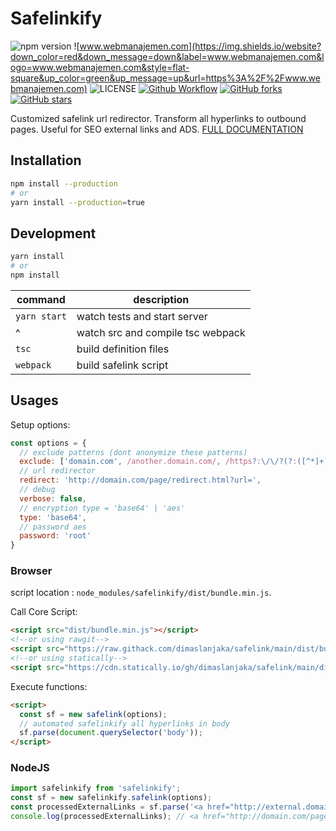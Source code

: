 # Safelinkify

![npm version](https://img.shields.io/npm/v/safelinkify?label=safelinkify&style=flat-square)
![www.webmanajemen.com](https://img.shields.io/website?down_color=red&down_message=down&label=www.webmanajemen.com&logo=www.webmanajemen.com&style=flat-square&up_color=green&up_message=up&url=https%3A%2F%2Fwww.webmanajemen.com)
![LICENSE](https://img.shields.io/npm/l/safelinkify?style=flat-square)
[![Github Workflow](https://github.com/dimaslanjaka/safelink/actions/workflows/safelink.yml/badge.svg)](https://github.com/dimaslanjaka/safelink/actions/workflows/safelink.yml)
[![GitHub forks](https://img.shields.io/github/forks/dimaslanjaka/safelink?style=flat-square)](https://github.com/dimaslanjaka/safelink/network)
[![GitHub stars](https://img.shields.io/github/stars/dimaslanjaka/safelink?style=flat-square)](https://github.com/dimaslanjaka/safelink/stargazers)

Customized safelink url redirector. Transform all hyperlinks to outbound pages. Useful for SEO external links and ADS. [FULL DOCUMENTATION](https://www.webmanajemen.com/safelink/index.html)

## Installation

```bash
npm install --production
# or
yarn install --production=true
```

## Development

```bash
yarn install
# or
npm install
```

| command      | description                       |
| ------------ | --------------------------------- |
| `yarn start` | watch tests and start server      |
| ^ | watch src and compile tsc webpack |
| `tsc`        | build definition files            |
| `webpack`    | build safelink script             |

## Usages
Setup options:
```js
const options = {
  // exclude patterns (dont anonymize these patterns)
  exclude: ['domain.com', /another.domain.com/, /https?:\/\/?(?:([^*]+)\.)?webmanajemen\.com/, /([a-z0-9](?:[a-z0-9-]{1,61}[a-z0-9])?[.])*webmanajemen\.com/],
  // url redirector
  redirect: 'http://domain.com/page/redirect.html?url=',
  // debug
  verbose: false,
  // encryption type = 'base64' | 'aes'
  type: 'base64',
  // password aes
  password: 'root'
}
```
### Browser
script location : `node_modules/safelinkify/dist/bundle.min.js`.

Call Core Script:
```html
<script src="dist/bundle.min.js"></script>
<!--or using rawgit-->
<script src="https://raw.githack.com/dimaslanjaka/safelink/main/dist/bundle.min.js"></script>
<!--or using statically-->
<script src="https://cdn.statically.io/gh/dimaslanjaka/safelink/main/dist/bundle.min.js"></script>
```

Execute functions:
```html
<script>
  const sf = new safelink(options);
  // automated safelinkify all hyperlinks in body
  sf.parse(document.querySelector('body'));
</script>
```
### NodeJS
```ts
import safelinkify from 'safelinkify';
const sf = new safelinkify.safelink(options);
const processedExternalLinks = sf.parse('<a href="http://external.domain.com>external</a>');
console.log(processedExternalLinks); // <a href="http://domain.com/page/redirect.html?url=ENCRYPTED_URL">external</a>
```
